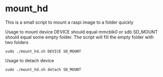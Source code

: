 # mount_hd

This is a small script to mount a raspi image to a folder quickly

Usage to mount device
DEVICE should equal mmcblk0 or sdb 
SD_MOUNT should equal some empty folder. The script will fill the empty folder with two folders
```
sudo ./mount_hd.sh DEVICE SD_MOUNT
```
Usage to detach device
```
sudo ./mount_hd.sh detach SD_MOUNT
```
